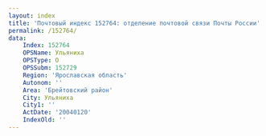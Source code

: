 ```yaml
---
layout: index
title: 'Почтовый индекс 152764: отделение почтовой связи Почты России'
permalink: /152764/
data:
    Index: 152764
    OPSName: Ульяниха
    OPSType: О
    OPSSubm: 152729
    Region: 'Ярославская область'
    Autonom: ''
    Area: 'Брейтовский район'
    City: Ульяниха
    City1: ''
    ActDate: '20040120'
    IndexOld: ''
---
```

